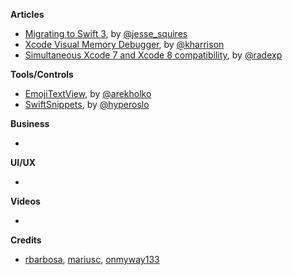 
**Articles**

* [Migrating to Swift 3](http://www.jessesquires.com/migrating-to-swift-3/), by [@jesse_squires](https://twitter.com/jesse_squires)
* [Xcode Visual Memory Debugger](http://useyourloaf.com/blog/xcode-visual-memory-debugger/), by [@kharrison](https://twitter.com/kharrison)
* [Simultaneous Xcode 7 and Xcode 8 compatibility](http://radex.io/xcode7-xcode8/), by [@radexp](http://twitter.com/radexp)

**Tools/Controls**

* [EmojiTextView](https://github.com/fastred/EmojiTextView), by [@arekholko](https://twitter.com/arekholko)
* [SwiftSnippets](https://github.com/hyperoslo/SwiftSnippets), by [@hyperoslo](https://github.com/hyperoslo)

**Business**

*

**UI/UX**

*

**Videos**

*

**Credits**

* [rbarbosa](https://github.com/rbarbosa), [mariusc](https://github.com/mariusc), [onmyway133](https://github.com/onmyway133)

